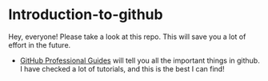 # Introduction-to-github
Hey, everyone! Please take a look at this repo. This will save you a lot of effort in the future.

- [GitHub Professional Guides](https://www.youtube.com/playlist?list=PLg7s6cbtAD15mfk2YVHy2U8Ileig_yEZW) will tell you all the important things in github. I have checked a lot of tutorials, and this is the best I can find!
